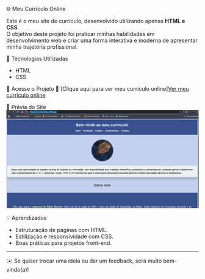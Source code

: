 🌐 Meu Currículo Online

Este é o meu site de currículo, desenvolvido utilizando apenas **HTML e CSS**.  
O objetivo deste projeto foi praticar minhas habilidades em desenvolvimento web e criar uma forma interativa e moderna de apresentar minha trajetória profissional.

🚀 Tecnologias Utilizadas
- HTML  
- CSS  

📂 Acesse o Projeto
🔗 [Clique aqui para ver meu currículo online]<a href="(https://curriculoandressa.netlify.app/)" target="_blank" rel="noopener noreferrer">Ver meu currículo online</a>

📸 Prévia do Site
![Preview do Currículo](./postagem.png)

💡 Aprendizados
- Estruturação de páginas com HTML.  
- Estilização e responsividade com CSS.  
- Boas práticas para projetos front-end.  

---

✉️ Se quiser trocar uma ideia ou dar um feedback, será muito bem-vindo(a)!  
